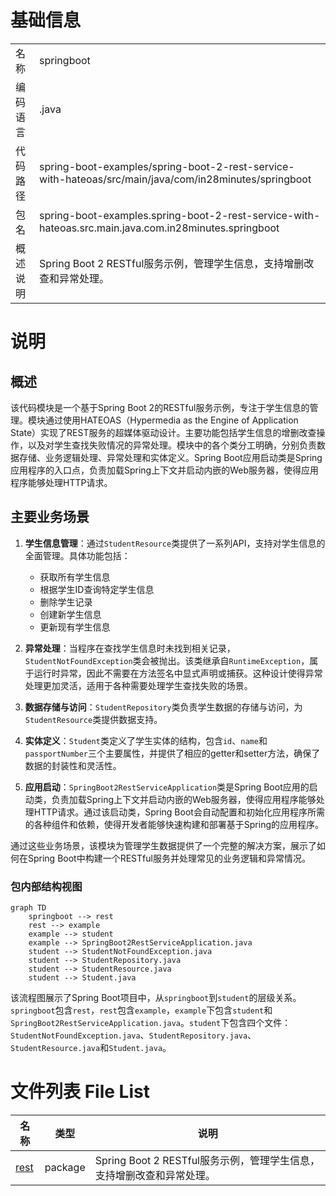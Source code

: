 # 基础信息

|      |      |
|------|------|
| 名称 | springboot |
| 编码语言 | .java |
| 代码路径 | spring-boot-examples/spring-boot-2-rest-service-with-hateoas/src/main/java/com/in28minutes/springboot |
| 包名 | spring-boot-examples.spring-boot-2-rest-service-with-hateoas.src.main.java.com.in28minutes.springboot |
| 概述说明 | Spring Boot 2 RESTful服务示例，管理学生信息，支持增删改查和异常处理。 |

# 说明

## 概述
该代码模块是一个基于Spring Boot 2的RESTful服务示例，专注于学生信息的管理。模块通过使用HATEOAS（Hypermedia as the Engine of Application State）实现了REST服务的超媒体驱动设计。主要功能包括学生信息的增删改查操作，以及对学生查找失败情况的异常处理。模块中的各个类分工明确，分别负责数据存储、业务逻辑处理、异常处理和实体定义。Spring Boot应用启动类是Spring应用程序的入口点，负责加载Spring上下文并启动内嵌的Web服务器，使得应用程序能够处理HTTP请求。

## 主要业务场景
1. **学生信息管理**：通过`StudentResource`类提供了一系列API，支持对学生信息的全面管理。具体功能包括：
   - 获取所有学生信息
   - 根据学生ID查询特定学生信息
   - 删除学生记录
   - 创建新学生信息
   - 更新现有学生信息

2. **异常处理**：当程序在查找学生信息时未找到相关记录，`StudentNotFoundException`类会被抛出。该类继承自`RuntimeException`，属于运行时异常，因此不需要在方法签名中显式声明或捕获。这种设计使得异常处理更加灵活，适用于各种需要处理学生查找失败的场景。

3. **数据存储与访问**：`StudentRepository`类负责学生数据的存储与访问，为`StudentResource`类提供数据支持。

4. **实体定义**：`Student`类定义了学生实体的结构，包含`id`、`name`和`passportNumber`三个主要属性，并提供了相应的getter和setter方法，确保了数据的封装性和灵活性。

5. **应用启动**：`SpringBoot2RestServiceApplication`类是Spring Boot应用的启动类，负责加载Spring上下文并启动内嵌的Web服务器，使得应用程序能够处理HTTP请求。通过该启动类，Spring Boot会自动配置和初始化应用程序所需的各种组件和依赖，使得开发者能够快速构建和部署基于Spring的应用程序。

通过这些业务场景，该模块为管理学生数据提供了一个完整的解决方案，展示了如何在Spring Boot中构建一个RESTful服务并处理常见的业务逻辑和异常情况。


### 包内部结构视图

```mermaid
graph TD
    springboot --> rest
    rest --> example
    example --> student
    example --> SpringBoot2RestServiceApplication.java
    student --> StudentNotFoundException.java
    student --> StudentRepository.java
    student --> StudentResource.java
    student --> Student.java
```

该流程图展示了Spring Boot项目中，从`springboot`到`student`的层级关系。`springboot`包含`rest`，`rest`包含`example`，`example`下包含`student`和`SpringBoot2RestServiceApplication.java`。`student`下包含四个文件：`StudentNotFoundException.java`、`StudentRepository.java`、`StudentResource.java`和`Student.java`。

# 文件列表 File List

| 名称   | 类型  | 说明 |
|-------|------|-------------|
| [rest](rest/_module.md) | package | Spring Boot 2 RESTful服务示例，管理学生信息，支持增删改查和异常处理。 |


